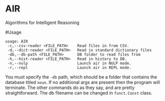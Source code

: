 # AIR
Algorithms for Intelligent Reasoning

#Usage
```
usage: AIR
 -c,--csv-reader <FILE_PATH>    Read files in from CSV.
 -d,--dict-reader <FILE_PATH>   Read in standard dictionary files
 -db,--db-path <FILE_PATH>      DB folder to read files from
 -h,--hist-reader <FILE_PATH>   Read in history to DB.
 -n,--nulp                      Launch air in NULP mode.
 -r,--repl                      Launch air in REPL mode.
 ```
 
 You must specify the `-db` path, which should be a folder that contains the database titled `noun`.
 If no additional args are present then the program will terminate. The other commands do as they say, and are pretty straightforward. 
 The db filename can be changed in `funct.Const` class.